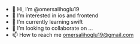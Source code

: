 - 👋 Hi, I’m @omersalihoglu19
- 👀 I’m interested in ios and frontend
- 🌱 I’m currently learning swift
- 💞️ I’m looking to collaborate on ...
- 📫 How to reach me omersalihoglu19@gmail.com
<!---
omersalihoglu19/omersalihoglu19 is a ✨ special ✨ repository because its `README.md` (this file) appears on your GitHub profile.
You can click the Preview link to take a look at your changes.
--->
